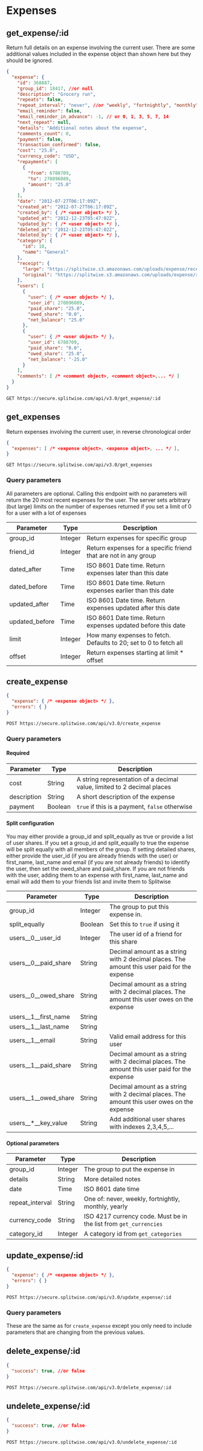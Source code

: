 # Expenses

## get_expense/:id

Return full details on an expense involving the current user. There are some additional values included in the expense object than shown here but they should be ignored.

```json
{
  "expense": {
    "id": 368887,
    "group_id": 18417, //or null
    "description": "Grocery run",
    "repeats": false,
    "repeat_interval": "never", //or "weekly", "fortnightly", "monthly", "yearly"
    "email_reminder": false,
    "email_reminder_in_advance": -1, // or 0, 1, 3, 5, 7, 14
    "next_repeat": null,
    "details": "Additional notes about the expense",
    "comments_count": 0,
    "payment": false,
    "transaction_confirmed": false,
    "cost": "25.0",
    "currency_code": "USD",
    "repayments": [
      {
        "from": 6788709,
        "to": 270896089,
        "amount": "25.0"
      }
    ],
    "date": "2012-07-27T06:17:09Z",
    "created_at": "2012-07-27T06:17:09Z",
    "created_by": { /* <user object> */ },
    "updated_at": "2012-12-23T05:47:02Z",
    "updated_by": { /* <user object> */ },
    "deleted_at": "2012-12-23T05:47:02Z",
    "deleted_by": { /* <user object> */ },
    "category": {
      "id": 18,
      "name": "General"
    },
    "receipt": {
      "large": "https://splitwise.s3.amazonaws.com/uploads/expense/receipt/3678899/large_95f8ecd1-536b-44ce-ad9b-0a9498bb7cf0.png",
      "original": "https://splitwise.s3.amazonaws.com/uploads/expense/receipt/3678899/95f8ecd1-536b-44ce-ad9b-0a9498bb7cf0.png"
    },
    "users": [
      {
        "user": { /* <user object> */ },
        "user_id": 270896089,
        "paid_share": "25.0",
        "owed_share": "0.0",
        "net_balance": "25.0"
      },
      {
        "user": { /* <user object> */ },
        "user_id": 6788709,
        "paid_share": "0.0",
        "owed_share": "25.0",
        "net_balance": "-25.0"
      }
    ],
    "comments": [ /* <comment object>, <comment object>,... */ ]
  }
}
```

`GET https://secure.splitwise.com/api/v3.0/get_expense/:id`

## get_expenses

Return expenses involving the current user, in reverse chronological order

```json
{
  "expenses": [ /* <expense object>, <expense object>, ... */ ],
}
```

`GET https://secure.splitwise.com/api/v3.0/get_expenses`

### Query parameters

<aside class="notice">All parameters are optional. Calling this endpoint with no parameters will return the 20 most recent expenses for the user. The server sets arbitrary (but large) limits on the number of expenses returned if you set a limit of 0 for a user with a lot of expenses</aside>

Parameter | Type | Description
--------- | ---- | -----------
group_id        | Integer | Return expenses for specific group
friend_id       | Integer | Return expenses for a specific friend that are not in any group
dated_after     | Time    | ISO 8601 Date time. Return expenses later than this date
dated_before    | Time    | ISO 8601 Date time. Return expenses earlier than this date
updated_after   | Time    | ISO 8601 Date time. Return expenses updated after this date
updated_before  | Time    | ISO 8601 Date time. Return expenses updated before this date
limit           | Integer | How many expenses to fetch. Defaults to 20; set to 0 to fetch all
offset          | Integer | Return expenses starting at limit * offset

## create_expense

```json
{
  "expense": { /* <expense object> */ },
  "errors": { }
}
```

`POST https://secure.splitwise.com/api/v3.0/create_expense`

### Query parameters

#### Required

Parameter | Type | Description
--------- | ---- | -----------
cost        | String  | A string representation of a decimal value, limited to 2 decimal places
description | String  | A short description of the expense
payment     | Boolean | `true` if this is a payment, `false` otherwise

#### Split configuration

<aside class="notice">You may either provide a group_id and split_equally as true or provide a list of user shares. If you set a group_id and split_equally to true the expense will be split equally with all members of the group. If setting detailed shares, either provide the user_id (if you are already friends with the user) or first_name, last_name and email (if you are not already friends) to identify the user, then set the owed_share and paid_share. If you are not friends with the user, adding them to an expense with first_name, last_name and email will add them to your friends list and invite them to Splitwise</aside>

Parameter | Type | Description
--------- | ---- | -----------
group_id              | Integer | The group to put this expense in.
split_equally         | Boolean | Set this to `true` if using it
users\__0\__user_id    | Integer | The user id of a friend for this share
users\__0\__paid_share | String  | Decimal amount as a string with 2 decimal places. The amount this user paid for the expense
users\__0\__owed_share | String  | Decimal amount as a string with 2 decimal places. The amount this user owes on the expense
users\__1\__first_name | String  |
users\__1\__last_name  | String  |
users\__1\__email      | String  | Valid email address for this user
users\__1\__paid_share | String  | Decimal amount as a string with 2 decimal places. The amount this user paid for the expense
users\__1\__owed_share | String  | Decimal amount as a string with 2 decimal places. The amount this user owes on the expense
users\__*\__key_value  | String  | Add additional user shares with indexes 2,3,4,5,...

#### Optional parameters

Parameter | Type | Description
--------- | ---- | -----------
group_id        | Integer | The group to put the expense in
details         | String  | More detailed notes
date            | Time    | ISO 8601 date time
repeat_interval | String  | One of: never, weekly, fortnightly, monthly, yearly
currency_code   | String  | ISO 4217 currency code. Must be in the list from `get_currencies`
category_id     | Integer | A category id from `get_categories`

## update_expense/:id

```json
{
  "expense": { /* <expense object> */ },
  "errors": { }
}
```

`POST https://secure.splitwise.com/api/v3.0/update_expense/:id`

### Query parameters

These are the same as for `create_expense` except you only need to include parameters that are changing from the previous values.

## delete_expense/:id

```json
{
  "success": true, //or false
}
```

`POST https://secure.splitwise.com/api/v3.0/delete_expense/:id`

## undelete_expense/:id

```json
{
  "success": true, //or false
}
```

`POST https://secure.splitwise.com/api/v3.0/undelete_expense/:id`
